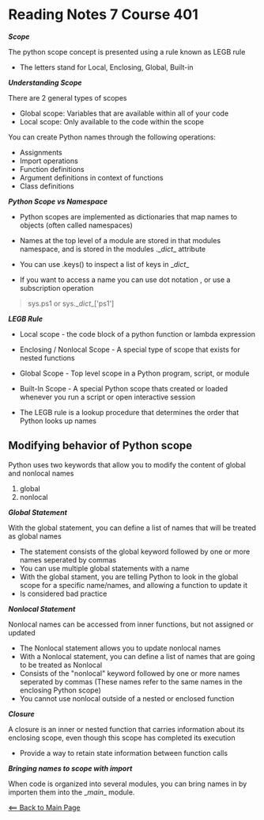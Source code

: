 # Reading Notes 7 Course 401

__*Scope*__

The python scope concept is presented using a rule known as LEGB rule

- The letters stand for Local, Enclosing, Global, Built-in

__*Understanding Scope*__

There are 2 general types of scopes

- Global scope: Variables that are available within all of your code
- Local scope: Only available to the code within the scope

You can create Python names through the following operations:

- Assignments
- Import operations
- Function definitions
- Argument definitions in context of functions
- Class definitions

__*Python Scope vs Namespace*__

- Python scopes are implemented as dictionaries that map names to objects (often called namespaces)

- Names at the top level of a module are stored in that modules namespace, and is stored in the modules .\__dict__ attribute
- You can use .keys() to inspect a list of keys in \__dict__
- If you want to access a name you can use dot notation , or use a subscription operation

> sys.ps1 or sys.\__dict__['ps1']

__*LEGB Rule*__

- Local scope - the code block of a python function or lambda expression

- Enclosing / Nonlocal Scope - A special type of scope that exists for nested functions

- Global Scope - Top level scope in a Python program, script, or module

- Built-In Scope - A special Python scope thats created or loaded whenever you run a script or open interactive session

- The LEGB rule is a lookup procedure that determines the order that Python looks up names

## Modifying behavior of Python scope

Python uses two keywords that allow you to modify the content of global and nonlocal names

1. global
2. nonlocal

__*Global Statement*__

With the global statement, you can define a list of names that will be treated as global names

- The statement consists of the global keyword followed by one or more names seperated by commas
- You can use multiple global statements with a name
- With the global stament, you are telling Python to look in the global scope for a specific name/names, and allowing a function to update it
- Is considered bad practice

__*Nonlocal Statement*__

Nonlocal names can be accessed from inner functions, but not assigned or updated

- The Nonlocal statement allows you to update nonlocal names
- With a Nonlocal statement, you can define a list of names that are going to be treated as Nonlocal
- Consists of the "nonlocal" keyword followed by one or more names seperated by commas (These names refer to the same names in the enclosing Python scope)
- You cannot use nonlocal outside of a nested or enclosed function

__*Closure*__

A closure is an inner or nested function that carries information about its enclosing scope, even though this scope has completed its execution

- Provide a way to retain state information between function calls

__*Bringing names to scope with import*__

When code is organized into several modules, you can bring names in by importen them into the \__main__ module.

[<== Back to Main Page](README.md)
